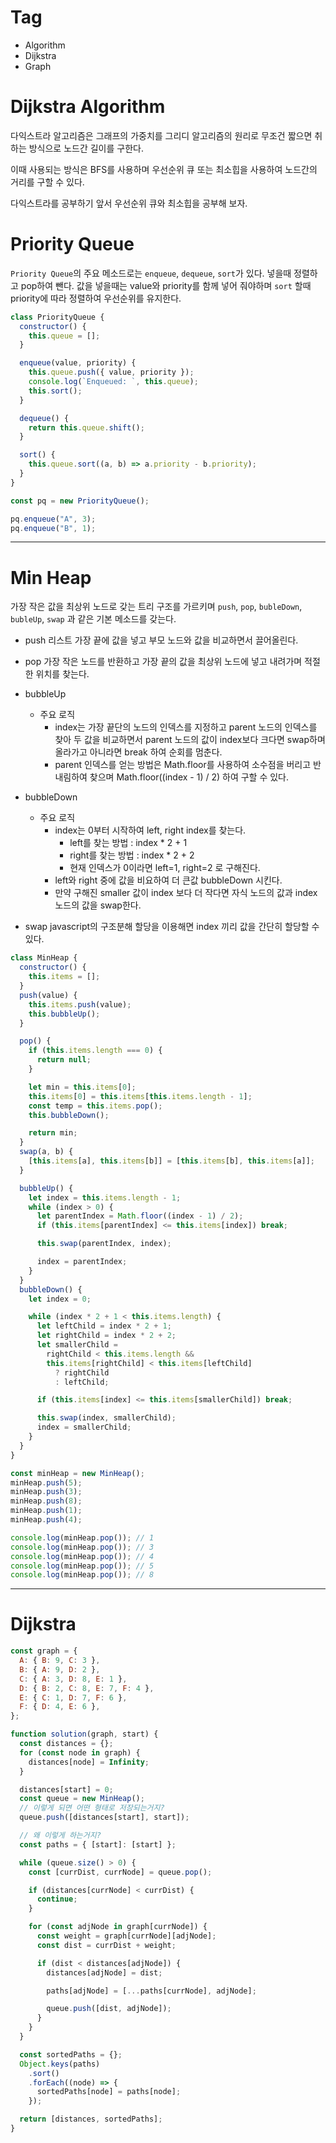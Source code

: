 # Tag

- Algorithm
- Dijkstra
- Graph

# Dijkstra Algorithm

다익스트라 알고리즘은 그래프의 가중치를 그리디 알고리즘의 원리로 무조건 짧으면 취하는 방식으로 노드간 길이를 구한다.

이때 사용되는 방식은 BFS를 사용하며 우선순위 큐 또는 최소힙을 사용하여 노드간의 거리를 구할 수 있다.

다익스트라를 공부하기 앞서 우선순위 큐와 최소힙을 공부해 보자.

# Priority Queue

`Priority Queue`의 주요 메소드로는 `enqueue`, `dequeue`, `sort`가 있다. 넣을때 정렬하고 pop하여 뺀다. 값을 넣을때는 value와 priority를 함께 넣어 줘야하며 `sort` 할때 priority에 따라 정렬하여 우선순위를 유지한다.

```Javascript
class PriorityQueue {
  constructor() {
    this.queue = [];
  }

  enqueue(value, priority) {
    this.queue.push({ value, priority });
    console.log(`Enqueued: `, this.queue);
    this.sort();
  }

  dequeue() {
    return this.queue.shift();
  }

  sort() {
    this.queue.sort((a, b) => a.priority - b.priority);
  }
}

const pq = new PriorityQueue();

pq.enqueue("A", 3);
pq.enqueue("B", 1);

```

---

# Min Heap

가장 작은 값을 최상위 노드로 갖는 트리 구조를 가르키며 `push`, `pop`, `bubleDown`, `bubleUp`, `swap` 과 같은 기본 메소드를 갖는다.

- push
  리스트 가장 끝에 값을 넣고 부모 노드와 값을 비교하면서 끌어올린다.

- pop
  가장 작은 노드를 반환하고 가장 끝의 값을 최상위 노드에 넣고 내려가며 적절한 위치를 찾는다.

- bubbleUp

  - 주요 로직
    - index는 가장 끝단의 노드의 인덱스를 지정하고 parent 노드의 인덱스를 찾아 두 값을 비교하면서 parent 노드의 값이 index보다 크다면 swap하며 올라가고 아니라면 break 하여 순회를 멈춘다.
    - parent 인덱스를 얻는 방법은 Math.floor를 사용하여 소수점을 버리고 반내림하여 찾으며 Math.floor((index - 1) / 2) 하여 구할 수 있다.

- bubbleDown

  - 주요 로직
    - index는 0부터 시작하여 left, right index를 찾는다.
      - left를 찾는 방법 : index \* 2 + 1
      - right를 찾는 방법 : index \* 2 + 2
      - 현재 인덱스가 0이라면 left=1, right=2 로 구해진다.
    - left와 right 중에 값을 비요하여 더 큰값 bubbleDown 시킨다.
    - 만약 구해진 smaller 값이 index 보다 더 작다면 자식 노드의 값과 index 노드의 값을 swap한다.

- swap
  javascript의 구조분해 할당을 이용해면 index 끼리 값을 간단히 할당할 수 있다.

```javascript
class MinHeap {
  constructor() {
    this.items = [];
  }
  push(value) {
    this.items.push(value);
    this.bubbleUp();
  }

  pop() {
    if (this.items.length === 0) {
      return null;
    }

    let min = this.items[0];
    this.items[0] = this.items[this.items.length - 1];
    const temp = this.items.pop();
    this.bubbleDown();

    return min;
  }
  swap(a, b) {
    [this.items[a], this.items[b]] = [this.items[b], this.items[a]];
  }

  bubbleUp() {
    let index = this.items.length - 1;
    while (index > 0) {
      let parentIndex = Math.floor((index - 1) / 2);
      if (this.items[parentIndex] <= this.items[index]) break;

      this.swap(parentIndex, index);

      index = parentIndex;
    }
  }
  bubbleDown() {
    let index = 0;

    while (index * 2 + 1 < this.items.length) {
      let leftChild = index * 2 + 1;
      let rightChild = index * 2 + 2;
      let smallerChild =
        rightChild < this.items.length &&
        this.items[rightChild] < this.items[leftChild]
          ? rightChild
          : leftChild;

      if (this.items[index] <= this.items[smallerChild]) break;

      this.swap(index, smallerChild);
      index = smallerChild;
    }
  }
}

const minHeap = new MinHeap();
minHeap.push(5);
minHeap.push(3);
minHeap.push(8);
minHeap.push(1);
minHeap.push(4);

console.log(minHeap.pop()); // 1
console.log(minHeap.pop()); // 3
console.log(minHeap.pop()); // 4
console.log(minHeap.pop()); // 5
console.log(minHeap.pop()); // 8
```

---

# Dijkstra

```javascript
const graph = {
  A: { B: 9, C: 3 },
  B: { A: 9, D: 2 },
  C: { A: 3, D: 8, E: 1 },
  D: { B: 2, C: 8, E: 7, F: 4 },
  E: { C: 1, D: 7, F: 6 },
  F: { D: 4, E: 6 },
};

function solution(graph, start) {
  const distances = {};
  for (const node in graph) {
    distances[node] = Infinity;
  }

  distances[start] = 0;
  const queue = new MinHeap();
  // 이렇게 되면 어떤 형태로 저장되는거지?
  queue.push([distances[start], start]);

  // 왜 이렇게 하는거지?
  const paths = { [start]: [start] };

  while (queue.size() > 0) {
    const [currDist, currNode] = queue.pop();

    if (distances[currNode] < currDist) {
      continue;
    }

    for (const adjNode in graph[currNode]) {
      const weight = graph[currNode][adjNode];
      const dist = currDist + weight;

      if (dist < distances[adjNode]) {
        distances[adjNode] = dist;

        paths[adjNode] = [...paths[currNode], adjNode];

        queue.push([dist, adjNode]);
      }
    }
  }

  const sortedPaths = {};
  Object.keys(paths)
    .sort()
    .forEach((node) => {
      sortedPaths[node] = paths[node];
    });

  return [distances, sortedPaths];
}
```
